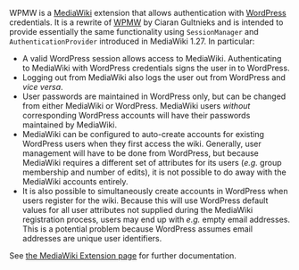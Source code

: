 <!-- -*- mode: gfm -*- -->

WPMW is a [MediaWiki](https://www.mediawiki.org) extension that allows
authentication with [WordPress](https://wordpress.org) credentials.
It is a rewrite
of [WPMW](https://www.mediawiki.org/w/index.php?oldid=3746476) by
Ciaran Gultnieks and is intended to provide essentially the same
functionality using `SessionManager` and `AuthenticationProvider`
introduced in MediaWiki 1.27.  In particular:
* A valid WordPress session allows access to MediaWiki.
  Authenticating to MediaWiki with WordPress credentials signs the
  user in to WordPress.
* Logging out from MediaWiki also logs the user out from WordPress and
  <i>vice versa</i>.
* User passwords are maintained in WordPress only, but can be changed
  from either MediaWiki or WordPress.  MediaWiki users
  <em>without</em> corresponding WordPress accounts will have their
  passwords maintained by MediaWiki.
* MediaWiki can be configured to auto-create accounts for existing
  WordPress users when they first access the wiki.  Generally, user
  management will have to be done from WordPress, but because
  MediaWiki requires a different set of attributes for its users
  (<i>e.g.</i> group membership and number of edits), it is not
  possible to do away with the MediaWiki accounts entirely.
* It is also possible to simultaneously create accounts in WordPress
  when users register for the wiki.  Because this will use WordPress
  default values for all user attributes not supplied during the
  MediaWiki registration process, users may end up with <i>e.g.</i>
  empty email addresses.  This is a potential problem because
  WordPress assumes email addresses are unique user identifiers.

See
[the MediaWiki Extension page](https://www.mediawiki.org/w/index.php?oldid=3746476) for
further documentation.
